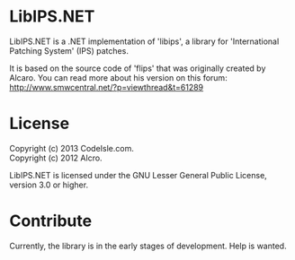 LibIPS.NET
==========

LibIPS.NET is a .NET implementation of 'libips', a library for 'International Patching System' (IPS) patches.   
  
  
It is based on the source code of 'flips' that was originally created by Alcaro. You can read more about his version on this forum: http://www.smwcentral.net/?p=viewthread&t=61289

License
=======
Copyright (c) 2013 CodeIsle.com.  
Copyright (c) 2012 Alcro.  
  
  
LibIPS.NET is licensed under the GNU Lesser General Public License, version 3.0 or higher.

Contribute
==========
Currently, the library is in the early stages of development. Help is wanted.
